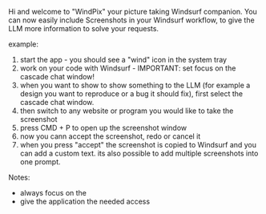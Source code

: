 Hi and welcome to "WindPix" your picture taking Windsurf companion.
You can now easily include Screenshots in your Windsurf workflow, to give the LLM more information to solve your requests.

example:
1) start the app - you should see a "wind" icon in the system tray
2) work on your code with Windsurf - IMPORTANT: set focus on the cascade chat window!
3) when you want to show to show something to the LLM (for example a design you want to reproduce or a bug it should fix), first select the cascade chat window.
4) then switch to any website or program you would like to take the screenshot
5) press CMD + P to open up the screenshot window
6) now you cann accept the screenshot, redo or cancel it
7) when you press "accept" the screenshot is copied to Windsurf and you can add a custom text. its also possible to add multiple screenshots into one prompt.

Notes:
- always focus on the
- give the application the needed access